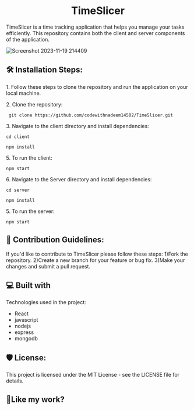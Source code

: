 <h1 align="center" id="title">TimeSlicer</h1>

<p id="description">TimeSlicer is a time tracking application that helps you manage your tasks efficiently. This repository contains both the client and server components of the application.</p>

![Screenshot 2023-11-19 214409](https://github.com/codewithnadeem14502/TimeSlicer/assets/105824474/ee6d738b-c8dd-4580-af36-28826d53b70d)

<h2>🛠️ Installation Steps:</h2>

<p>1. Follow these steps to clone the repository and run the application on your local machine.</p>

<p>2. Clone the repository:</p>

```
 git clone https://github.com/codewithnadeem14502/TimeSlicer.git
```

<p>3. Navigate to the client directory and install dependencies:</p>

```
cd client 
```

```
npm install
```

<p>5. To run the client:</p>

```
npm start
```

<p>6. Navigate to the Server directory and install dependencies:</p>

```
cd server 
```

```
npm install
```

<p>5. To run the server:</p>

```
npm start
```


<h2>🍰 Contribution Guidelines:</h2>

If you'd like to contribute to TimeSlicer please follow these steps: 
1)Fork the repository. 
2)Create a new branch for your feature or bug fix. 
3)Make your changes and submit a pull request.

  
  
<h2>💻 Built with</h2>

Technologies used in the project:

*   React
*   javascript
*   nodejs
*   express
*   mongodb

<h2>🛡️ License:</h2>

This project is licensed under the MIT License - see the LICENSE file for details.

<h2>💖Like my work?</h2>

